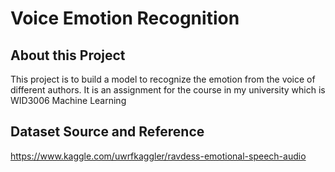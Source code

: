 # Voice Emotion Recognition

## About this Project
This project is to build a model to recognize the emotion from the voice of different authors. It is an assignment for the course in my university which is WID3006 Machine Learning

## Dataset Source and Reference 
https://www.kaggle.com/uwrfkaggler/ravdess-emotional-speech-audio

